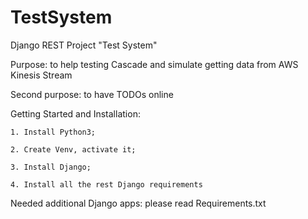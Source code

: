 # TestSystem
Django REST Project "Test System"

Purpose: to help testing Cascade and simulate getting data from AWS Kinesis Stream

Second purpose: to have TODOs online 


Getting Started and Installation:

    1. Install Python3;
    
    2. Create Venv, activate it;
    
    3. Install Django;
    
    4. Install all the rest Django requirements
    
    
Needed additional Django apps: please read Requirements.txt    

